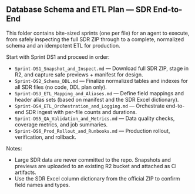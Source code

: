 ## Database Schema and ETL Plan — SDR End-to-End

This folder contains bite-sized sprints (one per file) for an agent to execute, from safely inspecting the full SDR ZIP through to a complete, normalized schema and an idempotent ETL for production.

Start with Sprint DS1 and proceed in order:

- `Sprint-DS1_Snapshot_and_Inspect.md` — Download full SDR ZIP, stage in R2, and capture safe previews + manifest for design.
- `Sprint-DS2_Schema_DDL.md` — Finalize normalized tables and indexes for all SDR files (no code, DDL plan only).
- `Sprint-DS3_ETL_Mapping_and_Aliases.md` — Define field mappings and header alias sets (based on manifest and the SDR Excel dictionary).
- `Sprint-DS4_ETL_Orchestration_and_Logging.md` — Orchestrate end-to-end SDR ingest with per-file counts and durations.
- `Sprint-DS5_QA_Validation_and_Metrics.md` — Data quality checks, coverage metrics, and job summaries.
- `Sprint-DS6_Prod_Rollout_and_Runbooks.md` — Production rollout, verification, and rollback.

Notes:
- Large SDR data are never committed to the repo. Snapshots and previews are uploaded to an existing R2 bucket and attached as CI artifacts.
- Use the SDR Excel column dictionary from the official ZIP to confirm field names and types.


